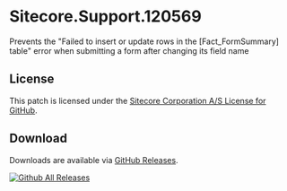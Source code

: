 # Sitecore.Support.120569
Prevents the &quot;Failed to insert or update rows in the [Fact_FormSummary] table&quot; error when submitting a form after changing its field name

## License  
This patch is licensed under the [Sitecore Corporation A/S License for GitHub](https://github.com/sitecoresupport/Sitecore.Support.120569/blob/master/LICENSE).  

## Download  
Downloads are available via [GitHub Releases](https://github.com/sitecoresupport/Sitecore.Support.120569/releases).  

[![Github All Releases](https://img.shields.io/github/downloads/SitecoreSupport/Sitecore.Support.120569/total.svg)](https://github.com/SitecoreSupport/Sitecore.Support.120569/releases)
